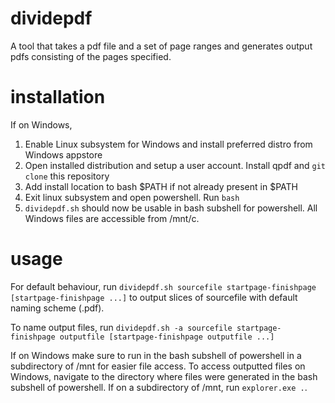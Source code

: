 # dividepdf
A tool that takes a pdf file and a set of page ranges and generates output pdfs consisting of the pages specified.

# installation
If on Windows,
1. Enable Linux subsystem for Windows and install preferred distro from Windows appstore
2. Open installed distribution and setup a user account. Install qpdf and `git clone` this repository
3. Add install location to bash $PATH if not already present in $PATH
4. Exit linux subsystem and open powershell. Run `bash`
5. `dividepdf.sh` should now be usable in bash subshell for powershell. All Windows files are accessible from /mnt/c.

# usage
  For default behaviour, run `dividepdf.sh sourcefile startpage-finishpage [startpage-finishpage ...]` to output slices of sourcefile with default naming scheme (<page range>.pdf).
  
  To name output files, run `dividepdf.sh -a sourcefile startpage-finishpage outputfile [startpage-finishpage outputfile ...]`
 
  If on Windows make sure to run in the bash subshell of powershell in a subdirectory of /mnt for easier file access. To access outputted files on Windows, navigate to the directory where files were generated in the bash subshell of powershell. If on a subdirectory of /mnt, run `explorer.exe .`.
